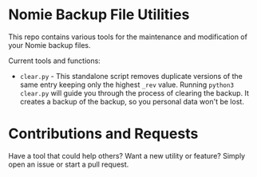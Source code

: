 # Nomie Backup File Utilities

This repo contains various tools for the maintenance and modification of your
Nomie backup files.

Current tools and functions:
* `clear.py` - This standalone script removes duplicate versions of the same
  entry keeping only the highest `_rev` value. Running `python3 clear.py` will
  guide you through the process of clearing the backup. It creates a backup of
  the backup, so you personal data won't be lost.

# Contributions and Requests

Have a tool that could help others? Want a new utility or feature? Simply open
an issue or start a pull request.
